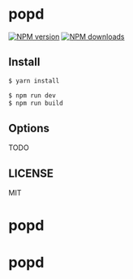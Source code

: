 # popd

[![NPM version](https://img.shields.io/npm/v/popd.svg?style=flat)](https://npmjs.org/package/popd)
[![NPM downloads](http://img.shields.io/npm/dm/popd.svg?style=flat)](https://npmjs.org/package/popd)

## Install

```bash
$ yarn install
```

```bash
$ npm run dev
$ npm run build
```

## Options

TODO

## LICENSE

MIT
# popd
# popd

